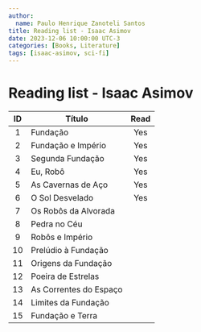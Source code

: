 ```yaml
---
author:
  name: Paulo Henrique Zanoteli Santos
title: Reading list - Isaac Asimov 
date: 2023-12-06 10:00:00 UTC-3
categories: [Books, Literature]
tags: [isaac-asimov, sci-fi]
---
```


# Reading list - Isaac Asimov

| ID  | Título                  | Read |
|:---:| ------------------------|:----:|
| 1   | Fundação                |  Yes |
| 2   | Fundação e Império      |  Yes |
| 3   | Segunda Fundação        |  Yes |
| 4   | Eu, Robô                |  Yes |
| 5   | As Cavernas de Aço      |  Yes |
| 6   | O Sol Desvelado         |  Yes |
| 7   | Os Robôs da Alvorada    |      |
| 8   | Pedra no Céu            |      |
| 9   | Robôs e Império         |      |
| 10  | Prelúdio à Fundação     |      |
| 11  | Origens da Fundação     |      |
| 12  | Poeira de Estrelas      |      |
| 13  | As Correntes do Espaço  |      |
| 14  | Limites da Fundação     |      |
| 15  | Fundação e Terra        |      |